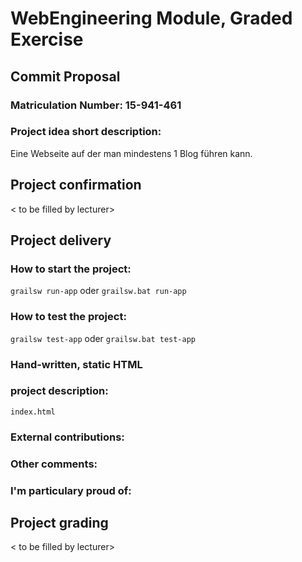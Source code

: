 # WebEngineering Module, Graded Exercise

## Commit Proposal

### Matriculation Number: 15-941-461

### Project idea short description:
Eine Webseite auf der man mindestens 1 Blog führen kann.


## Project confirmation

< to be filled by lecturer>


## Project delivery <to be filled by student>

### How to start the project:
`grailsw run-app` oder `grailsw.bat run-app`

### How to test the project: 
`grailsw test-app` oder `grailsw.bat test-app`

### Hand-written, static HTML 
### project description:
`index.html`

### External contributions:

### Other comments: 

### I'm particulary proud of:


## Project grading 

< to be filled by lecturer>
